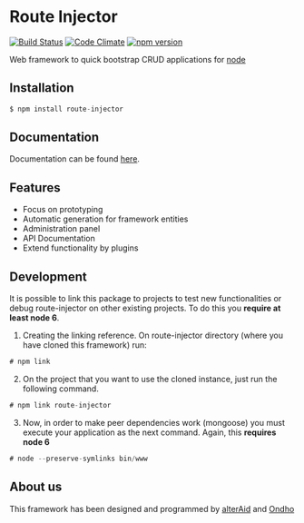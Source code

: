 # Route Injector

[![Build Status](https://travis-ci.org/RouteInjector/route-injector.svg?branch=master)](https://travis-ci.org/RouteInjector/route-injector) [![Code Climate](https://codeclimate.com/github/RouteInjector/route-injector/badges/gpa.svg)](https://codeclimate.com/github/RouteInjector/route-injector) [![npm version](https://badge.fury.io/js/route-injector.svg)](https://badge.fury.io/js/route-injector)

Web framework to quick bootstrap CRUD applications for [node](http://nodejs.org/)

## Installation

```js
$ npm install route-injector
```

## Documentation

Documentation can be found [here](https://routeinjector.github.io/docs-js/).

## Features

* Focus on prototyping
* Automatic generation for framework entities
* Administration panel
* API Documentation
* Extend functionality by plugins

## Development

It is possible to link this package to projects to test new functionalities or debug route-injector on other existing projects. To do this you **require at least node 6**.

1. Creating the linking reference. On route-injector directory (where you have cloned this framework) run:
```js
# npm link
```
2. On the project that you want to use the cloned instance, just run the following command.
```js
# npm link route-injector
```
3. Now, in order to make peer dependencies work (mongoose) you must execute your application as the next command. Again, this **requires node 6**
```js
# node --preserve-symlinks bin/www 
``` 

## About us

This framework has been designed and programmed by [alterAid](https://www.alteraid.com) and [Ondho](https://www.ondho.com/)

